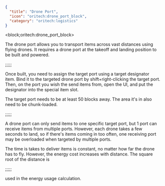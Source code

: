 ```json
{
  "title": "Drone Port",
  "icon": "oritech:drone_port_block",
  "category": "oritech:logistics"
}
```

<block;oritech:drone_port_block>

The drone port allows you to transport items across vast distances using flying drones. It requires a drone port at the takeoff
and landing position to be built and powered.

;;;;;

Once built, you need to assign the target port using a target designator item. Bind it to the targeted drone port by shift+right-clicking the
target port. Then, on the port you wish the send items from, open the UI, and put the designator into the special item slot.


The target port needs to be at least 50 blocks away. The area it's in also need to be chunk-loaded.

;;;;;

A drone port can only send items to one specific target port, but 1 port can receive items from multiple ports. However, each drone
takes a few seconds to land, so if there's items coming in too often, one receiving port may be overloaded when targeted by multiple ports.


The time is takes to deliver items is constant, no matter how far the drone has to fly. However, the energy cost increases with distance. 
The square root of the distance is 

;;;;;

used in the energy usage calculation.